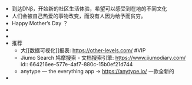 - 到达DNβ，开始新的社区生活体验，希望可以感受到在地的不同文化
- 人们会被自己热爱的事物改变，而没有人因为给予而贫穷。
- Happy Mother’s Day ？
-
-
- 推荐
	- 大[[数据可视化]]报表: https://other-levels.com/ #VIP
	- Jiumo Search 鸠摩搜索 - 文档搜索引擎: https://www.jiumodiary.com/
	  id:: 664216ee-577e-4af7-880c-15b0ef21d744
	- anytype — the everything app -> https://anytype.io/ 一款全新的
-